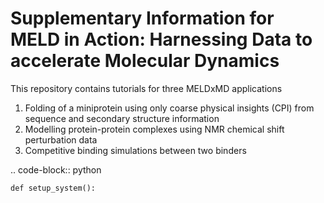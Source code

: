 # Supplementary Information for MELD in Action: Harnessing Data to accelerate Molecular Dynamics

This repository contains tutorials for three MELDxMD applications

1. Folding of a miniprotein using only coarse physical insights (CPI) from sequence and secondary structure information
2. Modelling protein-protein complexes using NMR chemical shift perturbation data
3. Competitive binding simulations between two binders

.. code-block:: python

    def setup_system():
